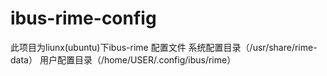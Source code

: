  # ibus-rime-config

此项目为liunx(ubuntu)下ibus-rime 配置文件
系统配置目录（/usr/share/rime-data）
用户配置目录（/home/USER/.config/ibus/rime）

